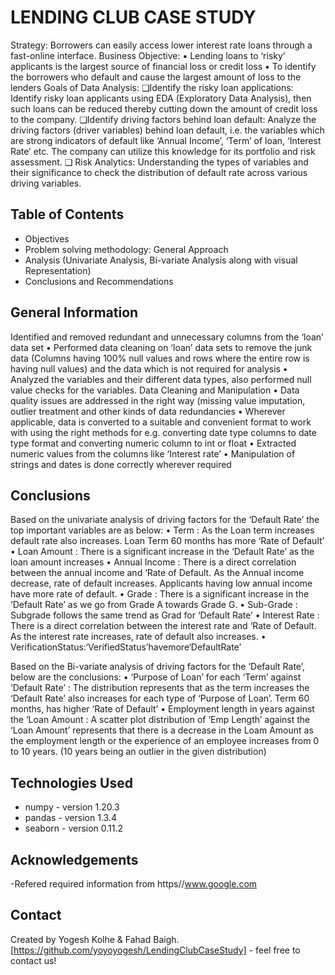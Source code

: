 # LENDING CLUB CASE STUDY
Strategy: Borrowers can easily access lower interest rate loans through a fast-online interface.
Business Objective:
▪ Lending loans to ‘risky’ applicants is the largest source of financial loss or credit loss
▪ To identify the borrowers who default and cause the largest amount of loss to the lenders
Goals of Data Analysis:
❑Identify the risky loan applications: Identify risky loan applicants using EDA (Exploratory Data Analysis), then
such loans can be reduced thereby cutting down the amount of credit loss to the company.
❑Identify driving factors behind loan default: Analyze the driving factors (driver variables) behind loan default, i.e. the variables which are strong indicators of default like ‘Annual Income’, ‘Term’ of loan, ‘Interest Rate’ etc. The company can utilize this knowledge for its portfolio and risk assessment.
❑ Risk Analytics: Understanding the types of variables and their significance to check the distribution of default rate across various driving variables.


## Table of Contents
* Objectives
* Problem solving methodology: General Approach
* Analysis (Univariate Analysis, Bi-variate Analysis along with visual Representation)
* Conclusions and Recommendations


## General Information
Identified and removed redundant and unnecessary columns from the ‘loan’ data set
• Performed data cleaning on ‘loan’ data sets to remove the junk data (Columns having 100% null values and rows
where the entire row is having null values) and the data which is not required for analysis
• Analyzed the variables and their different data types, also performed null value checks for the variables.
Data Cleaning and Manipulation
• Data quality issues are addressed in the right way (missing value imputation, outlier treatment and other kinds of data redundancies
• Wherever applicable, data is converted to a suitable and convenient format to work with using the right methods for e.g. converting date type columns to date type format and converting numeric column to int or float
• Extracted numeric values from the columns like ‘Interest rate’
• Manipulation of strings and dates is done correctly wherever required

## Conclusions
Based on the univariate analysis of driving factors for the ‘Default Rate’ the top important variables are as below:
• Term : As the Loan term increases default rate also increases. Loan Term 60 months has more ‘Rate of Default’
• Loan Amount : There is a significant increase in the ‘Default Rate’ as the loan amount increases
• Annual Income : There is a direct correlation between the annual income and ‘Rate of Default. As the Annual income decrease, rate of default increases. Applicants having low annual income have more rate of default.
• Grade : There is a significant increase in the ‘Default Rate’ as we go from Grade A towards Grade G.
• Sub-Grade : Subgrade follows the same trend as Grad for ‘Default Rate’
• Interest Rate : There is a direct correlation between the interest rate and ‘Rate of Default. As the interest rate increases, rate of default also increases.
• VerificationStatus:‘VerifiedStatus’havemore‘DefaultRate’

Based on the Bi-variate analysis of driving factors for the ‘Default Rate’, below are the conclusions: • ‘Purpose of Loan’ for each ‘Term’ against ‘Default Rate’ : The distribution represents that as the term increases
the ‘Default Rate’ also increases for each type of ‘Purpose of Loan’. Term 60 months, has higher ‘Rate of Default’
• Employment length in years against the ‘Loan Amount : A scatter plot distribution of ‘Emp Length’ against the ‘Loan Amount’ represents that there is a decrease in the Loam Amount as the employment length or the experience of an employee increases from 0 to 10 years. (10 years being an outlier in the given distribution)

## Technologies Used
- numpy - version 1.20.3
- pandas - version 1.3.4
- seaborn - version 0.11.2


## Acknowledgements
-Refered required information from https//www.google.com

## Contact
Created by Yogesh Kolhe & Fahad Baigh. 
[https://github.com/yoyoyogesh/LendingClubCaseStudy] - feel free to contact us!

